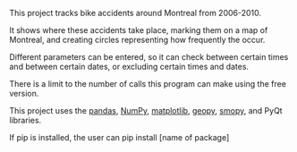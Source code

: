 This project tracks bike accidents around Montreal from 2006-2010. 

It shows where these accidents take place, marking them on a map of Montreal, and creating circles representing how frequently the occur.

Different parameters can be entered, so it can check between certain times and between certain dates, or excluding certain times and dates.

There is a limit to the number of calls this program can make using the free version.

This project uses the [pandas](http://pandas.pydata.org/pandas-docs/stable/install.html), [NumPy](http://www.scipy.org/scipylib/download.html), [matplotlib](http://matplotlib.org/faq/installing_faq.html), [geopy](https://pypi.python.org/pypi/geopy), [smopy](https://pypi.python.org/pypi/smopy), and PyQt libraries.

If pip is installed, the user can 
pip install [name of package]
